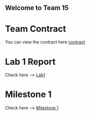## Welcome to Team 15

# Team Contract
You can view the contract here [contract](https://github.com/gururajbhupal/ECE3400-Team15/blob/master/contract.pdf) 

# Lab 1 Report
Check here --> [Lab1](/ECE3400-Team15/Lab1) 

# Milestone 1
Check here --> [Milestone 1](/ECE3400-Team15/Milestone1) 
